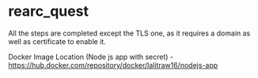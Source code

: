 # rearc_quest

All the steps are completed except the TLS one, as it requires a domain as well as certificate to enable it.

Docker Image Location (Node js app with secret) - https://hub.docker.com/repository/docker/lalitraw16/nodejs-app
